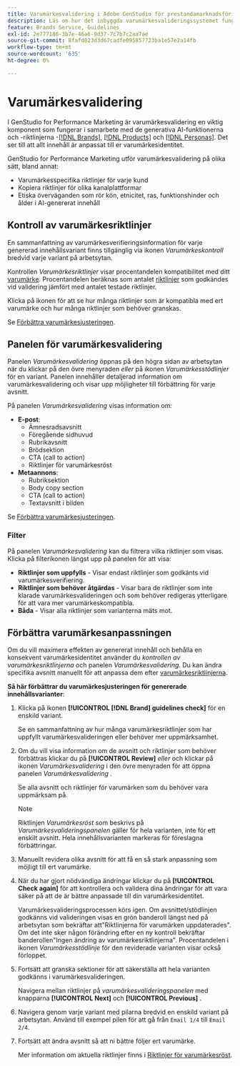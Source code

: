 ```yaml
---
title: Varumärkesvalidering i Adobe GenStudio för prestandamarknadsföring
description: Läs om hur det inbyggda varumärkesvalideringssystemet fungerar i GenStudio för Performance Marketing.
feature: Brands Service, Guidelines
exl-id: 2e777186-3b7e-46a6-9d37-7c7b7c2aa7ae
source-git-commit: 8fafd823d3d67cadfe095857723ba1e57e2a14fb
workflow-type: tm+mt
source-wordcount: '635'
ht-degree: 0%

---
```


# Varumärkesvalidering

I GenStudio for Performance Marketing är varumärkesvalidering en viktig komponent som fungerar i samarbete med de generativa AI-funktionerna och -riktlinjerna -[[!DNL Brands]](/help/user-guide/guidelines/brands.md), [[!DNL Products]](/help/user-guide/guidelines/products.md) och [[!DNL Personas]](/help/user-guide/guidelines/personas.md). Det ser till att allt innehåll är anpassat till er varumärkesidentitet.

GenStudio for Performance Marketing utför varumärkesvalidering på olika sätt, bland annat:

* Varumärkesspecifika riktlinjer för varje kund
* Kopiera riktlinjer för olika kanalplattformar
* Etiska överväganden som rör kön, etnicitet, ras, funktionshinder och ålder i AI-genererat innehåll

## Kontroll av varumärkesriktlinjer

En sammanfattning av varumärkesverifieringsinformation för varje genererad innehållsvariant finns tillgänglig via ikonen _Varumärkeskontroll_ bredvid varje variant på arbetsytan.

Kontrollen _Varumärkesriktlinjer_ visar procentandelen kompatibilitet med ditt [varumärke](brands.md). Procentandelen beräknas som antalet [riktlinjer](overview.md) som godkändes vid validering jämfört med antalet testade riktlinjer.

Klicka på ikonen för att se hur många riktlinjer som är kompatibla med ert varumärke och hur många riktlinjer som behöver granskas.

Se [Förbättra varumärkesjusteringen](#improve-brand-alignment).

## Panelen för varumärkesvalidering

Panelen _Varumärkesvalidering_ öppnas på den högra sidan av arbetsytan när du klickar på den övre menyraden _eller_ på ikonen _Varumärkesstödlinjer_ för en variant. Panelen innehåller detaljerad information om varumärkesvalidering och visar upp möjligheter till förbättring för varje avsnitt.

På panelen _Varumärkesvalidering_ visas information om:

* **E-post**:
   * Ämnesradsavsnitt
   * Föregående sidhuvud
   * Rubrikavsnitt
   * Brödsektion
   * CTA (call to action)
   * Riktlinjer för varumärkesröst
* **Metaannons**:
   * Rubriksektion
   * Body copy section
   * CTA (call to action)
   * Textavsnitt i bilden

Se [Förbättra varumärkesjusteringen](#improve-brand-alignment).

### Filter

På panelen _Varumärkesvalidering_ kan du filtrera vilka riktlinjer som visas. Klicka på filterikonen längst upp på panelen för att visa:

* **Riktlinjer som uppfylls** - Visar endast riktlinjer som godkänts vid varumärkesverifiering.
* **Riktlinjer som behöver åtgärdas** - Visar bara de riktlinjer som inte klarade varumärkesvalideringen och som behöver redigeras ytterligare för att vara mer varumärkeskompatibla.
* **Båda** - Visar alla riktlinjer som varianterna mäts mot.

## Förbättra varumärkesanpassningen

Om du vill maximera effekten av genererat innehåll och behålla en konsekvent varumärkesidentitet använder du _kontrollen av varumärkesriktlinjerna_ och panelen _Varumärkesvalidering_. Du kan ändra specifika avsnitt manuellt för att anpassa dem efter [varumärkesriktlinjerna](brands.md).

**Så här förbättrar du varumärkesjusteringen för genererade innehållsvarianter**:

1. Klicka på ikonen **[!UICONTROL [!DNL Brand] guidelines check]** för en enskild variant.

   Se en sammanfattning av hur många varumärkesriktlinjer som har uppfyllt varumärkesvalideringen eller behöver mer uppmärksamhet.

1. Om du vill visa information om de avsnitt och riktlinjer som behöver förbättras klickar du på **[!UICONTROL Review]** _eller_ och klickar på ikonen _Varumärkesvalidering_ i den övre menyraden för att öppna panelen _Varumärkesvalidering_ .

   Se alla avsnitt och riktlinjer för varumärken som du behöver vara uppmärksam på. <!-- The section highlighted in the panel corresponds to the section highlighted in the generated variant in the Canvas. -->

   >[!NOTE]
   >
   > Riktlinjen _Varumärkesröst_ som beskrivs på _Varumärkesvalideringspanelen_ gäller för hela varianten, inte för ett enskilt avsnitt. Hela innehållsvarianten markeras för föreslagna förbättringar.

1. Manuellt revidera olika avsnitt för att få en så stark anpassning som möjligt till ert varumärke.

1. När du har gjort nödvändiga ändringar klickar du på **[!UICONTROL Check again]** för att kontrollera och validera dina ändringar för att vara säker på att de är bättre anpassade till din varumärkesidentitet.

   Varumärkesvalideringsprocessen körs igen. Om avsnittet/stödlinjen godkänns vid valideringen visas en grön banderoll längst ned på arbetsytan som bekräftar att&quot;Riktlinjerna för varumärken uppdaterades&quot;. Om det inte sker någon förändring efter en ny kontroll bekräftar banderollen&quot;Ingen ändring av varumärkesriktlinjerna&quot;. Procentandelen i ikonen _Varumärkesstödlinje_ för den reviderade varianten visar också förloppet.

1. Fortsätt att granska sektioner för att säkerställa att hela varianten godkänns i varumärkesvalideringen.

   Navigera mellan riktlinjer på _varumärkesvalideringspanelen_ med knapparna **[!UICONTROL Next]** och **[!UICONTROL Previous]** .

1. Navigera genom varje variant med pilarna bredvid en enskild variant på arbetsytan. Använd till exempel pilen för att gå från `Email 1/4` till `Email 2/4`.
1. Fortsätt att ändra avsnitt så att ni bättre följer ert varumärke.

   Mer information om aktuella riktlinjer finns i [Riktlinjer för varumärkesröst](/help/user-guide/guidelines/brands.md#brand-voice-guidelines).
